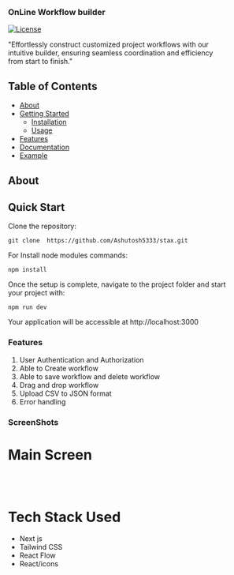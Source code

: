 <div  style="margin: 30px;">
  
### OnLine Workflow builder


[![License](https://img.shields.io/badge/license-MIT-blue.svg)](https://opensource.org/licenses/MIT)


"Effortlessly construct customized project workflows with our intuitive builder, ensuring seamless coordination and efficiency from start to finish."

## Table of Contents

- [About](#about)
- [Getting Started](#getting-started)
  - [Installation](#installation)
  - [Usage](#usage)
- [Features](#features)
- [Documentation](#documentation)
- [Example](#Screenshots)


## About


## Quick Start

Clone the repository:

```
git clone  https://github.com/Ashutosh5333/stax.git
```

For Install node modules commands:

```
npm install
```

Once the setup is complete, navigate to the project folder and start your project with:

```
npm run dev
```
Your application will be accessible at http://localhost:3000


### Features
   1. User Authentication and Authorization
   2. Able to Create workflow 
   3. Able to save workflow and delete workflow
   4. Drag and drop workflow
   5. Upload CSV to JSON format
   6. Error handling
      


### ScreenShots

  # Main Screen  


<br />
<br />





# Tech Stack Used

- Next js 
- Tailwind CSS
- React Flow
- React/icons
  

